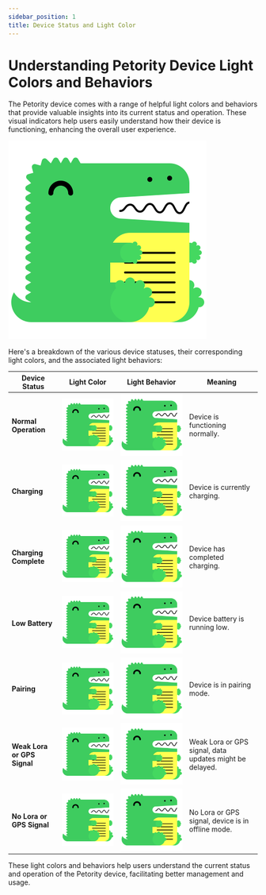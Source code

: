 ```yaml
---
sidebar_position: 1
title: Device Status and Light Color
---
```


# Understanding Petority Device Light Colors and Behaviors
The Petority device comes with a range of helpful light colors and behaviors that provide valuable insights into its current status and operation. These visual indicators help users easily understand how their device is functioning, enhancing the overall user experience.

![color](/img/logo.svg)  

Here's a breakdown of the various device statuses, their corresponding light colors, and the associated light behaviors:

| Device Status  | Light Color | Light Behavior |  Meaning |
| ----------- | ----------- |----------- |----------- |
| **Normal Operation**	  | ![color](/img/logo.svg)      | ![color](/img/logo.svg)      |  Device is functioning normally.     |
| **Charging**     | ![color](/img/logo.svg)       |  ![color](/img/logo.svg)     |  Device is currently charging.      | 
| **Charging Complete**	  | ![color](/img/logo.svg)         | ![color](/img/logo.svg)        |  Device has completed charging.      | 
| **Low Battery**  | ![color](/img/logo.svg)      | ![color](/img/logo.svg)     |  Device battery is running low.      | 
| **Pairing**  | ![color](/img/logo.svg)     | ![color](/img/logo.svg)       |  Device is in pairing mode.    | 
| **Weak Lora or GPS Signal**	  | ![color](/img/logo.svg)       | ![color](/img/logo.svg)      | Weak Lora or GPS signal, data updates might be delayed.    | 
| **No Lora or GPS Signal**	  | ![color](/img/logo.svg)       | ![color](/img/logo.svg)      |  No Lora or GPS signal, device is in offline mode.    | 

These light colors and behaviors help users understand the current status and operation of the Petority device, facilitating better management and usage.

